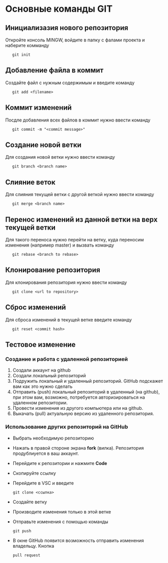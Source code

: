 # Основные команды GIT

## Инициализазия нового репозитория

Откройте консоль MINGW, войдите в папку с фалами проекта и наберите комманду 
```
   git init
```

## Добавление файла в коммит

Создайте файл с нужным содержимым и введите команду
```
   git add <filename>
```

## Коммит изменений

Посдле добавления всех файлов в коммит нужно ввести команду
```
   git commit -m "<commit message>"
```

## Создание новой ветки

Для создания новой ветки нужно ввести команду
```
   git branch <branch name>
```

## Слияние веток

Для слияния текущей ветки с другой веткой нужно ввести команду
```
   git merge <branch name>
```

## Перенос изменений из данной ветки на верх текущей ветки

Для такого переноса нужно перейти на ветку, куда переносим изменения (например master)
и вызвать команду 
```
   git rebase <branch to rebase>
```

## Клонирование репозитория

Для клонирования репозитория нужно ввести команду 
```
   git clone <url to repository>
```

## Сброс изменений 

Для сброса изменений в текущей ветке введите команду
```
   git reset <commit hash>
```

## Тестовое изменение

###  Создание и работа с удаленной репозиторией

1. Создали аккаунт на github
2. Создали локальный репозиторий 
3. Подружить локальный и удаленный репозиторий. GitHub подскажет вам как это нужно сделать 
4. Отправить (push) локальный репозиторий в удаленный (на github), при этом вам, возможно, потребуется авторизироваться на удаленном репозитории.
5. Провести изменения из другого компьютера или на github.
6. Выкачать (pull) актуальную версию из удаленного репозитория.

### Использование других репозиторий на GitHub

* Выбрать необходимую репозиторию
* Нажать в правой стороне экрана **fork** (вилка).
Репозитория продублиуется в ваш аккаунт.
* Перейдите к репозитории и нажмите **Code**
* Скопируйте ссылку
* Перейдите в VSC и введите 
   
      git clone <ссылка>

* Создайте ветку
* Производите изменения только в этой ветке
* Отправьте изменения с помощью команды 

      git push
* В окне GitHub появится возможность отправить изменения владельцу. Кнопка

      pull request

      